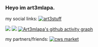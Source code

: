 ### Heyo im art3mlapa.
my social links:
<a href="https://discord.gg/F2xzxdyRSc">
    <img src="https://img.shields.io/discord/1124268177883406387?logo=discord"
        alt="art3stuff"></a>


![](https://img.shields.io/badge/python-enjoyer-blue) ![](https://img.shields.io/badge/exploits,%20programms,%20and%20bots-a80000)
[![Art3mlapa's github activity graph](https://github-readme-activity-graph.vercel.app/graph?username=Art3mLapa&bg_color=050505&color=ffffff&line=004cff&point=ffffff&area=true&hide_border=true)](https://github.com/ashutosh00710/github-readme-activity-graph)

my partners/friends:
<a href="https://discord.gg/dxsvXnSe79">
    <img src="https://img.shields.io/discord/1124268177883406387?logo=discord"
        alt="cws market"></a>
